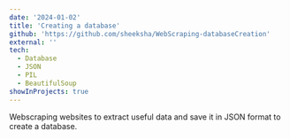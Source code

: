 ```yaml
---
date: '2024-01-02'
title: 'Creating a database'
github: 'https://github.com/sheeksha/WebScraping-databaseCreation'
external: ''
tech:
  - Database
  - JSON
  - PIL
  - BeautifulSoup
showInProjects: true
---
```


Webscraping websites to extract useful data and save it in JSON format to create a database.

